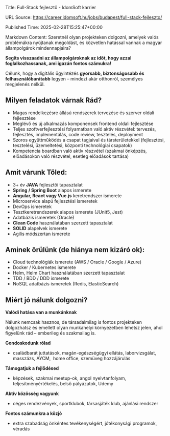 Title: Full-Stack fejlesztő - IdomSoft karrier

URL Source: https://career.idomsoft.hu/jobs/budapest/full-stack-fejleszto/

Published Time: 2025-02-28T15:25:47+00:00

Markdown Content:
Szeretnél olyan projekteken dolgozni, amelyek valós problémákra nyújtanak megoldást, és közvetlen hatással vannak a magyar állampolgárok mindennapjaira?

**Segíts visszaadni az állampolgároknak az időt, hogy azzal foglalkozhassanak, ami igazán fontos számukra!**

Célunk, hogy a digitális ügyintézés **gyorsabb, biztonságosabb és felhasználóbarátabb** legyen – mindezt akár otthonról, személyes megjelenés nélkül.

**Milyen feladatok várnak Rád?**
--------------------------------

*   Magas rendelkezésre állású rendszerek tervezése és szerver oldali fejlesztése
*   Meglévő és új alkalmazás komponensek frontend oldali fejlesztése
*   Teljes szoftverfejlesztési folyamatban való aktív részvétel: tervezés, fejlesztés, implementálás, code review, tesztelés, deployment
*   Szoros együttműködés a csapat tagjaival és társterületekkel (fejlesztési, tesztelési, üzemeltetési, központi technológiai csapatok)
*   Kompetencia boardban való aktív részvétel (szakmai önképzés, előadásokon való részvétel, esetleg előadások tartása)

**Amit várunk Tőled:**
----------------------

*   3+ év **JAVA** fejlesztői tapasztalat
*   **Spring / Spring Boot** alapos ismerete
*   **Angular, React vagy Vue.js** keretrendszer ismerete
*   Microservice alapú fejlesztési ismeretek
*   DevOps ismeretek
*   Tesztkeretrendszerek alapos ismerete (JUnit5, Jest)
*   Adatbázis ismeretek (Oracle)
*   **Clean Code** használatában szerzett tapasztalat
*   **SOLID** alapelvek ismerete
*   Agilis módszertan ismerete

**Aminek örülünk** (de hiánya nem kizáró ok):
---------------------------------------------

*   Cloud technológiák ismerete (AWS / Oracle / Google / Azure)
*   Docker / Kubernetes ismerete
*   Helm, Helm Chart használatában szerzett tapasztalat
*   TDD / BDD / DDD ismerete
*   NoSQL adatbázis ismeretek (Redis, ElasticSearch)

**Miért jó nálunk dolgozni?**
-----------------------------

**Valódi hatása van a munkánknak**

Nálunk nemcsak hasznos, de társadalmilag is fontos projekteken dolgozhatsz és emellett olyan munkahelyi környezetben lehetsz jelen, ahol figyelünk rád – emberileg és szakmailag is.

**Gondoskodunk rólad**

*   családbarát juttatások, magán-egészségügyi ellátás, laborvizsgálat, masszázs, AYCM,  home office, szemüveg hozzájárulás

**Támogatjuk a fejlődésed**

*   képzések, szakmai meetup-ok, angol nyelvtanfolyam, teljesítményértékelés, belső pályázatok, Udemy

**Aktív közösség vagyunk**

*   céges rendezvények, sportklubok, társasjáték klub, ajánlási rendszer

**Fontos számunkra a közjó**

*   extra szabadság önkéntes tevékenységért, jótékonysági programok, véradás
